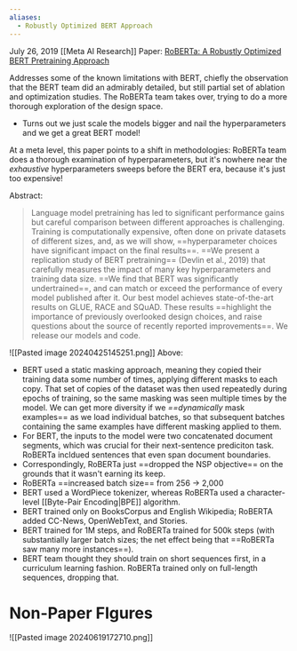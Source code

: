 ```yaml
---
aliases:
  - Robustly Optimized BERT Approach
---
```

July 26, 2019
[[Meta AI Research]]
Paper: [RoBERTa: A Robustly Optimized BERT Pretraining Approach](https://arxiv.org/abs/1907.11692)

Addresses some of the known limitations with BERT, chiefly the observation that the BERT team did an admirably detailed, but still partial set of ablation and optimization studies. The RoBERTa team takes over, trying to do a more thorough exploration of the design space.
- Turns out we just scale the models bigger and nail the hyperparameters and we get a great BERT model!

At a meta level, this paper points to a shift in methodologies: RoBERTa team does a thorough examination of hyperparameters, but it's nowhere near the *exhaustive* hyperparameters sweeps before the BERT era, because it's just too expensive!

Abstract:
> Language model pretraining has led to significant performance gains but careful comparison between different approaches is challenging. Training is computationally expensive, often done on private datasets of different sizes, and, as we will show, ==hyperparameter choices have significant impact on the final results==. ==We present a replication study of BERT pretraining== (Devlin et al., 2019) that carefully measures the impact of many key hyperparameters and training data size. ==We find that BERT was significantly undertrained==, and can match or exceed the performance of every model published after it. Our best model achieves state-of-the-art results on GLUE, RACE and SQuAD. These results ==highlight the importance of previously overlooked design choices, and raise questions about the source of recently reported improvements==. We release our models and code.

![[Pasted image 20240425145251.png]]
Above:
- BERT used a static masking approach, meaning they copied their training data some number of times, applying different masks to each copy. That set of copies of the dataset was then used repeatedly during epochs of training, so the same masking was seen multiple times by the model. We can get more diversity if we *==dynamically* mask examples== as we load individual batches, so that subsequent batches containing the same examples have different masking applied to them.
- For BERT, the inputs to the model were two concatenated document segments, which was crucial for their next-sentence prediciton task. RoBERTa incldued sentences that even span document boundaries. 
- Correspondingly, RoBERTa just ==dropped the NSP objective== on the grounds that it wasn't earning its keep.
- RoBERTa ==increased batch size== from 256 -> 2,000
- BERT used a WordPiece tokenizer, whereas RoBERTa used a character-level [[Byte-Pair Encoding|BPE]] algorithm.
- BERT trained only on BooksCorpus and English Wikipedia; RoBERTA added CC-News, OpenWebText, and Stories.
- BERT trained for 1M steps, and RoBERTa trained for 500k steps (with substantially larger batch sizes; the net effect being that ==RoBERTa saw many more instances==).
- BERT team thought they should train on short sequences first, in a curriculum learning fashion. RoBERTa trained only on full-length sequences, dropping that.


# Non-Paper FIgures
![[Pasted image 20240619172710.png]]



